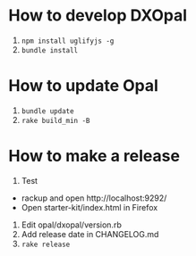 # How to develop DXOpal

1. `npm install uglifyjs -g`
2. `bundle install`

# How to update Opal

1. `bundle update`
2. `rake build_min -B`

# How to make a release

1. Test
  - rackup and open http://localhost:9292/
  - Open starter-kit/index.html in Firefox
1. Edit opal/dxopal/version.rb
1. Add release date in CHANGELOG.md
1. `rake release`
